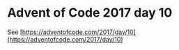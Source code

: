 # Advent of Code 2017 day 10

See [https://adventofcode.com/2017/day/10](https://adventofcode.com/2017/day/10)
